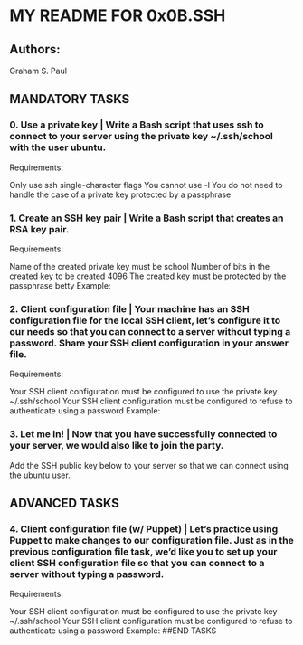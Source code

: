 # MY README FOR 0x0B.SSH
## Authors:
Graham S. Paul
##  MANDATORY TASKS
### 0. Use a private key | Write a Bash script that uses ssh to connect to your server using the private key ~/.ssh/school with the user ubuntu.

Requirements:

Only use ssh single-character flags
You cannot use -l
You do not need to handle the case of a private key protected by a passphrase
### 1. Create an SSH key pair | Write a Bash script that creates an RSA key pair.

Requirements:

Name of the created private key must be school
Number of bits in the created key to be created 4096
The created key must be protected by the passphrase betty
Example:
### 2. Client configuration file | Your machine has an SSH configuration file for the local SSH client, let’s configure it to our needs so that you can connect to a server without typing a password. Share your SSH client configuration in your answer file.

Requirements:

Your SSH client configuration must be configured to use the private key ~/.ssh/school
Your SSH client configuration must be configured to refuse to authenticate using a password
Example:
### 3. Let me in! | Now that you have successfully connected to your server, we would also like to join the party.

Add the SSH public key below to your server so that we can connect using the ubuntu user.
## ADVANCED TASKS
### 4. Client configuration file (w/ Puppet) | Let’s practice using Puppet to make changes to our configuration file. Just as in the previous configuration file task, we’d like you to set up your client SSH configuration file so that you can connect to a server without typing a password.

Requirements:

Your SSH client configuration must be configured to use the private key ~/.ssh/school
Your SSH client configuration must be configured to refuse to authenticate using a password
Example:
##END TASKS
